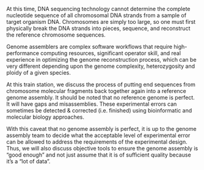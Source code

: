 At this time, DNA sequencing technology cannot determine the complete nucleotide sequence of all chromosomal DNA strands from a sample of target organism DNA.    Chromosomes are simply too large, so one must first physically break the DNA strands into pieces, sequence, and reconstruct the reference chromosome sequences.

Genome assemblers are complex software workflows that require high-performance computing resources, significant operator skill, and real experience in optimizing the genome reconstruction process, which can be very different depending upon the genome complexity, heterozygosity and ploidy of a given species.    

At this train station, we discuss the process of putting end sequences from chromosome molecular fragments back together again into a reference genome assembly.  It should be noted that no reference genome is perfect.  It will have gaps and misassemblies.  These experimental errors can sometimes be detected & corrected (i.e. finished) using bioinformatic and molecular biology approaches.

With this caveat that no genome assembly is perfect, it is up to the genome assembly team to decide what the acceptable level of experimental error can be allowed to address the requirements of the experimental design.  Thus, we will also discuss objective tools to ensure the genome assembly is “good enough” and not just assume that it is of sufficient quality because it’s a “lot of data”. 

